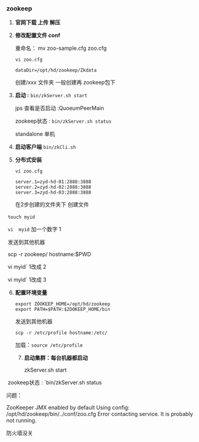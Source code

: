 ### zookeep

1. **官网下载 上传 解压**

2. **修改配置文件  conf**

   重命名： mv zoo-sample.cfg zoo.cfg

   `vi zoo.cfg`

   ```
   dataDir=/opt/hd/zookeep/Zkdata           
   ```

   创建/xxx 文件夹  一般创建再 zookeep包下

3. **启动  :** `bin/zkServer.sh start`

   jps 查看是否启动   :QuoeumPeerMain

   zookeep状态 : `bin/zkServer.sh status`

   standalone 单机

4. **启动客户端** `bin/zkCli.sh` 

5. **分布式安装**

    `vi zoo.cfg`

   ```
   server.1=zyd-hd-01:2888:3888
   server.2=zyd-hd-02:2888:3888
   server.3=zyd-hd-03:2888:3888
   ```

   在2步创建的文件夹下 创建文件

​       `touch myid`

​        `vi  myid`    加一个数字 1

​        发送到其他机器

​         scp -r zookeep/ hostname:$PWD

​         vi  myid`    1改成 2

​         vi  myid`    1改成 3

6. **配置环境变量**

   ```
   export ZOOKEEP_HOME=/opt/hd/zookeep
   export PATH=$PATH:$ZOOKEEP_HOME/bin
   ```

   发送到其他机器

   `scp -r /etc/profile hostname:/etc/`

   加载：`source /etc/profile`

   7. **启动集群：每台机器都启动**

      zkServer.sh start   

​       zookeep状态 : `bin/zkServer.sh status

问题：

ZooKeeper JMX enabled by default
Using config: /opt/hd/zookeep/bin/../conf/zoo.cfg
Error contacting service. It is probably not running.

防火墙没关

